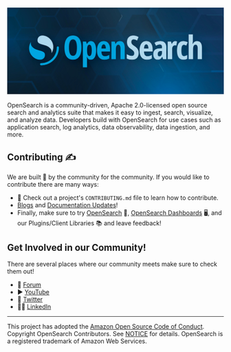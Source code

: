 ![OpenSearch Banner](banner.jpg)

OpenSearch is a community-driven, Apache 2.0-licensed open source search and analytics suite that makes it easy to ingest, search, visualize, and analyze data. Developers build with OpenSearch for use cases such as application search, log analytics, data observability, data ingestion, and more.

## Contributing ✍️

We are built 🧱 by the community for the community. If you would like to contribute there are many ways: 

- 👀 Check out a project's `CONTRIBUTING.md` file to learn how to contribute. 
- [Blogs](https://github.com/opensearch-project/project-website) and [Documentation Updates](https://github.com/opensearch-project/documentation-website)!
- Finally, make sure to try [OpenSearch](https://opensearch.org/docs/latest/opensearch/install/docker/) 🔎, [OpenSearch Dashboards](https://playground.opensearch.org/app/home) 🖥, and our Plugins/Client Libraries 📚 and leave feedback! 

## Get Involved in our Community!

There are several places where our community meets make sure to check them out!

- 📝 [Forum](https://forum.opensearch.org/)
- ▶️ [YouTube](https://www.youtube.com/c/OpenSearchProject)
- 🐤 [Twitter](https://twitter.com/OpenSearchProj)
- 🧑‍💼 [LinkedIn](https://www.linkedin.com/company/opensearch-project/)

----

This project has adopted the [Amazon Open Source Code of Conduct](https://github.com/opensearch-project/.github/blob/main/CODE_OF_CONDUCT.md). Copyright OpenSearch Contributors. See [NOTICE](https://github.com/opensearch-project/.github/blob/main/NOTICE.txt) for details. OpenSearch is a registered trademark of Amazon Web Services.
